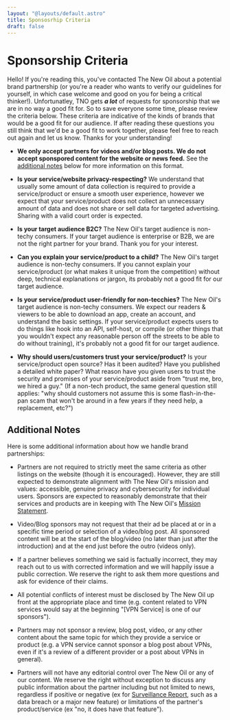 ```yaml
---
layout: "@layouts/default.astro"
title: Sponsosrhip Criteria
draft: false
---
```


# Sponsorship Criteria

Hello! If you're reading this, you've contacted The New Oil about a potential brand partnership (or you're a reader who wants to verify our guidelines for yourself, in which case welcome and good on you for being a critical thinker!). Unfortunatley, TNO gets _**a lot**_ of requests for sponsorship that we are in no way a good fit for. So to save everyone some time, please review the criteria below. These criteria are indicative of the kinds of brands that would be a good fit for our audience. If after reading these questions you still think that we'd be a good fit to work together, please feel free to reach out again and let us know. Thanks for your understanding!

* **We only accept partners for videos and/or blog posts. We do not accept sponspored content for the website or news feed.** See the [additional notes](#additional-notes) below for more information on this format.

* **Is your service/website privacy-respecting?** We understand that usually some amount of data collection is required to provide a service/product or ensure a smooth user experience, however we expect that your service/product does not collect an unnecessary amount of data and does not share or sell data for targeted advertising. Sharing with a valid court order is expected.

* **Is your target audience B2C?** The New Oil's target audience is non-techy consumers. If your target audience is enterprise or B2B, we are not the right partner for your brand. Thank you for your interest.

* **Can you explain your service/product to a child?** The New Oil's target audience is non-techy consumers. If you cannot explain your service/product (or what makes it unique from the competition) without deep, technical explanations or jargon, its probably not a good fit for our target audience.

* **Is your service/product user-friendly for non-tecchies?** The New Oil's target audience is non-techy consumers. We expect our readers & viewers to be able to download an app, create an account, and understand the basic settings. If your service/product expects users to do things like hook into an API, self-host, or compile (or other things that you wouldn't expect any reasonable person off the streets to be able to do without training), it's probably not a good fit for our target audience.

* **Why should users/customers trust your service/product?** Is your service/product open source? Has it been audited? Have you published a detailed white paper? What reason have you given users to trust the security and promises of your service/product aside from "trust me, bro, we hired a guy." (If a non-tech product, the same general question still applies: "why should customers not assume this is some flash-in-the-pan scam that won't be around in a few years if they need help, a replacement, etc?")

## Additional Notes

Here is some additional information about how we handle brand partnerships:

* Partners are not required to strictly meet the same criteria as other listings on the website (though it is encouraged). However, they are still expected to demonstrate alignment with The New Oil's mission and values: accessible, genuine privacy and cybersecurity for individual users. Sponsors are expected to reasonably demonstrate that their services and products are in keeping with The New Oil's [Mission Statement](/about#mission-statement).

* Video/Blog sponsors may not request that their ad be placed at or in a specific time period or selection of a video/blog post. All sponsored content will be at the start of the blog/video (no later than just after the introduction) and at the end just before the outro (videos only).

* If a partner believes something we said is factually incorrect, they may reach out to us with corrected information and we will happily issue a public correction. We reserve the right to ask them more questions and ask for evidence of their claims.

* All potential conflicts of interest must be disclosed by The New Oil up front at the appropriate place and time (e.g. content related to VPN services would say at the beginning "[VPN Service] is one of our sponsors").

* Partners may not sponsor a review, blog post, video, or any other content about the same topic for which they provide a service or product (e.g. a VPN service cannot sponsor a blog post about VPNs, even if it's a review of a different provider or a post about VPNs in general).

* Partners will not have any editorial control over The New Oil or any of our content. We reserve the right without exception to discuss any public information about the partner including but not limited to news, regardless if positive or negative (ex for [Surveillance Report](https://surveillancereport.tech), such as a data breach or a major new feature) or limitations of the partner's product/service (ex "no, it does have that feature").